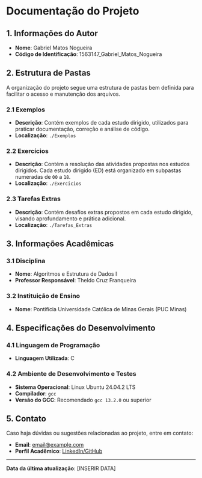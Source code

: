 # Documentação do Projeto

## 1. Informações do Autor
- **Nome**: Gabriel Matos Nogueira
- **Código de Identificação**: 1563147_Gabriel_Matos_Nogueira

## 2. Estrutura de Pastas
A organização do projeto segue uma estrutura de pastas bem definida para facilitar o acesso e manutenção dos arquivos.

### 2.1 Exemplos
- **Descrição**: Contém exemplos de cada estudo dirigido, utilizados para praticar documentação, correção e análise de código.
- **Localização**: `./Exemplos`

### 2.2 Exercícios
- **Descrição**: Contém a resolução das atividades propostas nos estudos dirigidos. Cada estudo dirigido (ED) está organizado em subpastas numeradas de `00` a `18`.
- **Localização**: `./Exercicios`

### 2.3 Tarefas Extras
- **Descrição**: Contém desafios extras propostos em cada estudo dirigido, visando aprofundamento e prática adicional.
- **Localização**: `./Tarefas_Extras`

## 3. Informações Acadêmicas

### 3.1 Disciplina
- **Nome**: Algoritmos e Estrutura de Dados I
- **Professor Responsável**: Theldo Cruz Franqueira

### 3.2 Instituição de Ensino
- **Nome**: Pontifícia Universidade Católica de Minas Gerais (PUC Minas)

## 4. Especificações do Desenvolvimento

### 4.1 Linguagem de Programação
- **Linguagem Utilizada**: C

### 4.2 Ambiente de Desenvolvimento e Testes
- **Sistema Operacional**: Linux Ubuntu 24.04.2 LTS
- **Compilador**: `gcc`
- **Versão do GCC**: Recomendado `gcc 13.2.0` ou superior

## 5. Contato
Caso haja dúvidas ou sugestões relacionadas ao projeto, entre em contato:
- **Email**: [email@example.com](mailto:email@example.com)
- **Perfil Acadêmico**: [LinkedIn/GitHub](https://github.com/username)

---
**Data da última atualização**: [INSERIR DATA]
